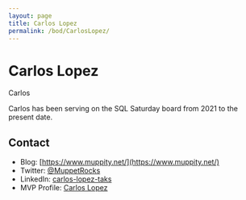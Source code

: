 ```yaml
---
layout: page
title: Carlos Lopez
permalink: /bod/CarlosLopez/
---
```

# Carlos Lopez
Carlos 

Carlos has been serving on the SQL Saturday board from 2021 to the present date.

## Contact
- Blog: [https://www.muppity.net/](https://www.muppity.net/)
- Twitter: [@MuppetRocks](https://twitter.com/MuppetRocks)
- LinkedIn: [carlos-lopez-taks](https://www.linkedin.com/in/carlos-lopez-taks/?originalSubdomain=gt)
- MVP Profile: [Carlos Lopez](https://mvp.microsoft.com/en-US/MVP/profile/63c1472a-ed9f-ea11-a811-000d3a8dfe0d)
